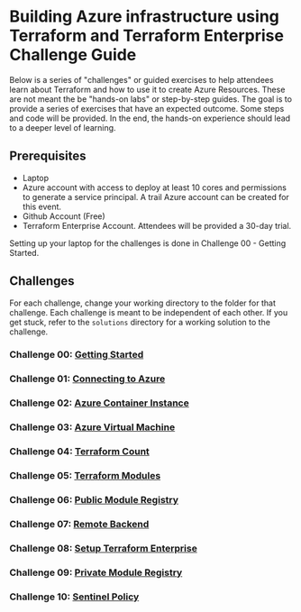 # Building Azure infrastructure using Terraform and Terraform Enterprise Challenge Guide

Below is a series of "challenges" or guided exercises to help attendees learn about Terraform and how to use it to create Azure Resources. These are not meant the be "hands-on labs" or step-by-step guides. The goal is to provide a series of exercises that have an expected outcome. Some steps and code will be provided. In the end, the hands-on experience should lead to a deeper level of learning.

## Prerequisites

- Laptop
- Azure account with access to deploy at least 10 cores and permissions to generate a service principal. A trail Azure account can be created for this event.
- Github Account (Free)
- Terraform Enterprise Account. Attendees will be provided a 30-day trial.

Setting up your laptop for the challenges is done in Challenge 00 - Getting Started.

## Challenges

For each challenge, change your working directory to the folder for that challenge.
Each challenge is meant to be independent of each other.
If you get stuck, refer to the `solutions` directory for a working solution to the challenge.

### Challenge 00: [Getting Started](challenges/00-gettingstarted/README.md)

### Challenge 01: [Connecting to Azure](challenges/01-connectingtoazure/README.md)

### Challenge 02: [Azure Container Instance](challenges/02-aci-helloworld/README.md)

### Challenge 03: [Azure Virtual Machine](challenges/03-azurevm/README.md)

### Challenge 04: [Terraform Count](challenges/04-terraformcount/README.md)

### Challenge 05: [Terraform Modules](challenges/05-terraformmodules/README.md)

### Challenge 06: [Public Module Registry](challenges/06-publicmoduleregistry/README.md)

### Challenge 07: [Remote Backend](challenges/07-remotebackend/README.md)

### Challenge 08: [Setup Terraform Enterprise](challenges/08-setupterraformenterprise/README.md)

### Challenge 09: [Private Module Registry](challenges/09-privatemoduleregistry/README.md)

### Challenge 10: [Sentinel Policy](challenges/10-value/README.md)
